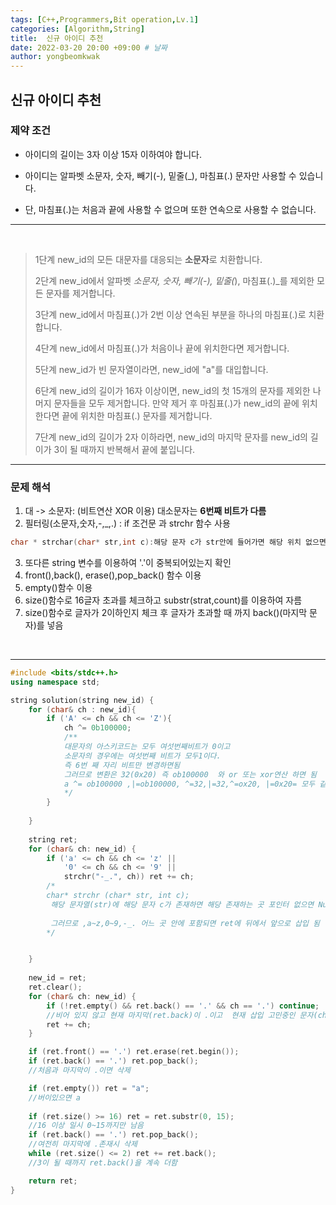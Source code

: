 ```yaml
---
tags: [C++,Programmers,Bit operation,Lv.1]
categories: [Algorithm,String]
title:  신규 아이디 추천
date: 2022-03-20 20:00 +09:00 # 날짜
author: yongbeomkwak
---
```


## 신규 아이디 추천

### 제약 조건

- 아이디의 길이는 3자 이상 15자 이하여야 합니다.

- 아이디는 알파벳 소문자, 숫자, 빼기(-), 밑줄(_), 마침표(.) 문자만 사용할 수 있습니다.

- 단, 마침표(.)는 처음과 끝에 사용할 수 없으며 또한 연속으로 사용할 수 없습니다.

---
<br>

> 1단계 new_id의 모든 대문자를 대응되는 **소문자**로 치환합니다. 
>
> 2단계 new_id에서 알파벳 _소문자, 숫자, 빼기(-), 밑줄(_), 마침표(.)_를 제외한 모든 문자를 제거합니다.
>
>  3단계 new_id에서 마침표(.)가 2번 이상 연속된 부분을 하나의 마침표(.)로 치환합니다. 
>
>4단계 new_id에서 마침표(.)가 처음이나 끝에 위치한다면 제거합니다. 
>
> 5단계 new_id가 빈 문자열이라면, new_id에 "a"를 대입합니다. 
>
> 6단계 new_id의 길이가 16자 이상이면, new_id의 첫 15개의 문자를 제외한 나머지 문자들을 모두 제거합니다. 만약 제거 후 마침표(.)가 new_id의 끝에 위치한다면 끝에 위치한 마침표(.) 문자를 제거합니다. 
>
> 7단계 new_id의 길이가 2자 이하라면, new_id의 마지막 문자를 new_id의 길이가 3이 될 때까지 반복해서 끝에 붙입니다.

---
### 문제 해석

1. 대 ->  소문자: (비트연산 XOR 이용) 대소문자는 **6번째 비트가 다름**
2. 필터링(소문자,숫자,-,_,.) : if 조건문 과 strchr 함수 사용
~~~ c++
char * strchar(char* str,int c):해당 문자 c가 str안에 들어가면 해당 위치 없으면 Null 리턴
~~~
3. 또다른 string 변수를 이용하여 '.'이 중복되어있는지 확인
4. front(),back(), erase(),pop_back() 함수 이용 
5. empty()함수 이용
6. size()함수로 16글자 초과를 체크하고 substr(strat,count)를 이용하여 자름
7. size()함수로 글자가 2이하인지 체크 후 글자가 초과할 때 까지 back()(마지막 문자)를 넣음

<br>

---
~~~ c++
#include <bits/stdc++.h>
using namespace std;

string solution(string new_id) {
    for (char& ch : new_id){
        if ('A' <= ch && ch <= 'Z'){
            ch ^= 0b100000;
            /**
            대문자의 아스키코드는 모두 여섯번째비트가 0이고 
            소문자의 경우에는 여섯번째 비트가 모두1이다.
            즉 6번 째 자리 비트만 변경하면됨
            그러므로 변환은 32(0x20) 즉 ob100000  와 or 또는 xor연산 하면 됨
            a ^= ob100000 ,|=ob100000, ^=32,|=32,^=ox20, |=0x20= 모두 같은 연산
            */
        }
     
    }
    
    string ret;
    for (char& ch: new_id) {
        if ('a' <= ch && ch <= 'z' ||
            '0' <= ch && ch <= '9' ||
            strchr("-_.", ch)) ret += ch;
        /*
        char* strchr (char* str, int c);
         해당 문자열(str)에 해당 문자 c가 존재하면 해당 존재하는 곳 포인터 없으면 Null
         
         그러므로 ,a~z,0~9,-_. 어느 곳 안에 포함되면 ret에 뒤에서 앞으로 삽입 됨
        */


    }
    
    new_id = ret;
    ret.clear();
    for (char& ch: new_id) {
        if (!ret.empty() && ret.back() == '.' && ch == '.') continue;
        //비어 있지 않고 현재 마지막(ret.back)이 .이고  현재 삽입 고민중인 문자(ch)가 . 이면 넘어감
        ret += ch;
    }

    if (ret.front() == '.') ret.erase(ret.begin());
    if (ret.back() == '.') ret.pop_back();
    //처음과 마지막이 .이면 삭제

    if (ret.empty()) ret = "a";
    //버이있으면 a 
    
    if (ret.size() >= 16) ret = ret.substr(0, 15);
    //16 이상 일시 0~15까지만 남음
    if (ret.back() == '.') ret.pop_back();
    //여전히 마지막에 .존재시 삭제
    while (ret.size() <= 2) ret += ret.back();
    //3이 될 때까지 ret.back()을 계속 더함

    return ret;
}

~~~
